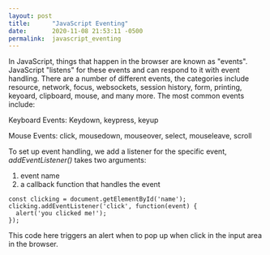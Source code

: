 ```yaml
---
layout: post
title:      "JavaScript Eventing"
date:       2020-11-08 21:53:11 -0500
permalink:  javascript_eventing
---
```



In JavaScript, things that happen in the browser are known as "events". JavaScript "listens" for these events and can respond to it with event handling. There are a number of different events, the categories include resource, network, focus, websockets, session history, form, printing, keyoard, clipboard, mouse, and many more. The most common events include:

Keyboard Events: Keydown, keypress, keyup

Mouse Events: click, mousedown, mouseover, select, mouseleave, scroll

To set up event handling, we add a listener for the specific event, *addEventListener()* takes two arguments:

1. event name
2. a callback function that handles the event

```
const clicking = document.getElementById('name');
clicking.addEventListener('click', function(event) {
  alert('you clicked me!');
});
```

This code here triggers an alert when to pop up when click in the input area in the browser.
